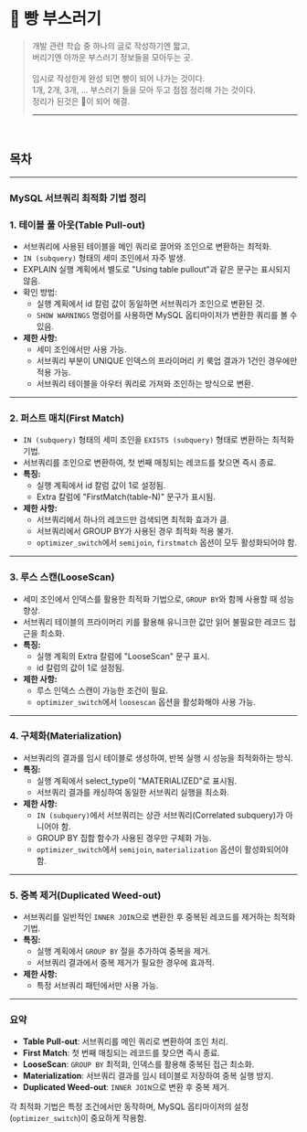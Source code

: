 # 🍞 빵 부스러기
>개발 관련 학습 중 하나의 글로 작성하기엔 짧고, <br/>
>버리기엔 아까운 부스러기 정보들을 모아두는 곳. <br/> <br/>
>임시로 작성한게 완성 되면 빵이 되어 나가는 것이다. <br/> 
>1개, 2개, 3개, ... 부스러기 들을 모아 두고 점점 정리해 가는 것이다. <br/>
>정리가 된것은 🍞이 되어 해결.
> ***



<br/>

## 목차


---


### MySQL 서브쿼리 최적화 기법 정리

### 1. **테이블 풀 아웃(Table Pull-out)**

- 서브쿼리에 사용된 테이블을 메인 쿼리로 끌어와 조인으로 변환하는 최적화.
- `IN (subquery)` 형태의 세미 조인에서 자주 발생.
- EXPLAIN 실행 계획에서 별도로 "Using table pullout"과 같은 문구는 표시되지 않음.
- 확인 방법:
    - 실행 계획에서 id 칼럼 값이 동일하면 서브쿼리가 조인으로 변환된 것.
    - `SHOW WARNINGS` 명령어를 사용하면 MySQL 옵티마이저가 변환한 쿼리를 볼 수 있음.
- **제한 사항:**
    - 세미 조인에서만 사용 가능.
    - 서브쿼리 부분이 UNIQUE 인덱스의 프라이머리 키 룩업 결과가 1건인 경우에만 적용 가능.
    - 서브쿼리 테이블을 아우터 쿼리로 가져와 조인하는 방식으로 변환.

---

### 2. **퍼스트 매치(First Match)**

- `IN (subquery)` 형태의 세미 조인을 `EXISTS (subquery)` 형태로 변환하는 최적화 기법.
- 서브쿼리를 조인으로 변환하여, 첫 번째 매칭되는 레코드를 찾으면 즉시 종료.
- **특징:**
    - 실행 계획에서 id 칼럼 값이 1로 설정됨.
    - Extra 칼럼에 "FirstMatch(table-N)" 문구가 표시됨.
- **제한 사항:**
    - 서브쿼리에서 하나의 레코드만 검색되면 최적화 효과가 큼.
    - 서브쿼리에서 GROUP BY가 사용된 경우 최적화 적용 불가.
    - `optimizer_switch`에서 `semijoin`, `firstmatch` 옵션이 모두 활성화되어야 함.

---

### 3. **루스 스캔(LooseScan)**

- 세미 조인에서 인덱스를 활용한 최적화 기법으로, `GROUP BY`와 함께 사용할 때 성능 향상.
- 서브쿼리 테이블의 프라이머리 키를 활용해 유니크한 값만 읽어 불필요한 레코드 접근을 최소화.
- **특징:**
    - 실행 계획의 Extra 칼럼에 "LooseScan" 문구 표시.
    - id 칼럼의 값이 1로 설정됨.
- **제한 사항:**
    - 루스 인덱스 스캔이 가능한 조건이 필요.
    - `optimizer_switch`에서 `loosescan` 옵션을 활성화해야 사용 가능.

---

### 4. **구체화(Materialization)**

- 서브쿼리의 결과를 임시 테이블로 생성하여, 반복 실행 시 성능을 최적화하는 방식.
- **특징:**
    - 실행 계획에서 select_type이 "MATERIALIZED"로 표시됨.
    - 서브쿼리 결과를 캐싱하여 동일한 서브쿼리 실행을 최소화.
- **제한 사항:**
    - `IN (subquery)`에서 서브쿼리는 상관 서브쿼리(Correlated subquery)가 아니어야 함.
    - GROUP BY 집합 함수가 사용된 경우만 구체화 가능.
    - `optimizer_switch`에서 `semijoin`, `materialization` 옵션이 활성화되어야 함.

---

### 5. **중복 제거(Duplicated Weed-out)**

- 서브쿼리를 일반적인 `INNER JOIN`으로 변환한 후 중복된 레코드를 제거하는 최적화 기법.
- **특징:**
    - 실행 계획에서 `GROUP BY` 절을 추가하여 중복을 제거.
    - 서브쿼리 결과에서 중복 제거가 필요한 경우에 효과적.
- **제한 사항:**
    - 특정 서브쿼리 패턴에서만 사용 가능.

---

### **요약**

- **Table Pull-out**: 서브쿼리를 메인 쿼리로 변환하여 조인 처리.
- **First Match**: 첫 번째 매칭되는 레코드를 찾으면 즉시 종료.
- **LooseScan**: `GROUP BY` 최적화, 인덱스를 활용해 중복된 접근 최소화.
- **Materialization**: 서브쿼리 결과를 임시 테이블로 저장하여 중복 실행 방지.
- **Duplicated Weed-out**: `INNER JOIN`으로 변환 후 중복 제거.

각 최적화 기법은 특정 조건에서만 동작하며, MySQL 옵티마이저의 설정(`optimizer_switch`)이 중요하게 작용함.
